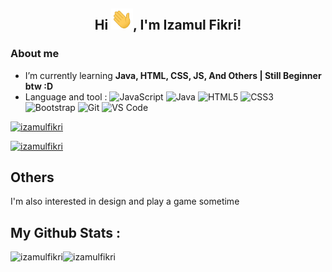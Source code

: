 <h2 align="center">Hi <img src="https://raw.githubusercontent.com/ABSphreak/ABSphreak/master/gifs/Hi.gif" width="35px">, I'm Izamul Fikri!</h2>

### About me
- I’m currently learning **Java, HTML, CSS, JS, And Others | Still Beginner btw :D**
- Language and tool :
![JavaScript](https://img.shields.io/badge/-JavaScript-black?style=plastic&logo=javascript)
![Java](https://img.shields.io/badge/-java-3f4441?style=plastic&logo=java)
![HTML5](https://img.shields.io/badge/-HTML5-E34F26?style=plastic&logo=html5&logoColor=white)
![CSS3](https://img.shields.io/badge/-CSS3-1572B6?style=plastic&logo=css3)
![Bootstrap](https://img.shields.io/badge/-Bootstrap-563D7C?style=plastic&logo=bootstrap)
![Git](https://img.shields.io/badge/-Git-black?style=plastic&logo=git)
![VS Code](https://img.shields.io/badge/-VS%20Code-007ACC?style=plastic&logo=visual-studio-code)

<p align="left"> <a href="https://www.linkedin.com/in/mohammad-izamul-fikri-fahmi-886310219" target="blank"><img src="https://img.shields.io/badge/LinkedIn-0077B5?style=for-the-badge&logo=linkedin&logoColor=white" alt="izamulfikri" /></a> </p>

<p align="left"> <a href="https://www.instagram.com/izamulfikri" target="blank"><img src="https://img.shields.io/badge/Instagram-E4405F?style=for-the-badge&logo=instagram&logoColor=white" alt="izamulfikri" /></a> </p>

## Others
I'm also interested in design and play a game sometime

## My Github Stats :
<p><img align="left" src="https://github-readme-stats.vercel.app/api?username=izamul&show_icons=true&locale=en" alt="izamulfikri" /></p>
<p><img align="left" src="https://github-readme-stats.vercel.app/api/top-langs?username=izamul&show_icons=true&locale=en&layout=compact" alt="izamulfikri" /></p>

<!---
izamulfikri/izamulfikri is a ✨ special ✨ repository because its `README.md` (this file) appears on your GitHub profile.
You can click the Preview link to take a look at your changes.
--->
